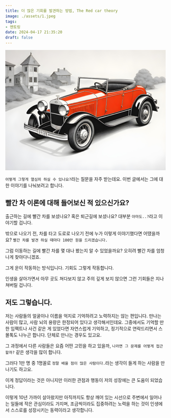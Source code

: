 ```yaml
---
title: 더 많은 기회를 발견하는 방법, The Red car theory
image: ./assets/1.jpeg
tags:
- 멘토링
date: 2024-04-17 21:35:20
draft: false
---
```


![hero](./assets/1.jpeg)

`어떻게 그렇게 열심히 하실 수 있나요?`라는 질문을 자주 받는데요. 이번 글에서는 그에 대한 이야기를 나눠보려고 합니다.

## 빨간 차 이론에 대해 들어보신 적 있으신가요?

출근하는 길에 빨간 차를 보셨나요? 혹은 퇴근길에 보셨나요? 대부분 `아마도..?`라고 이야기할 겁니다.

밖으로 나오기 전, 차를 타고 도로로 나오기 전에 누가 이렇게 이야기했다면 어땠을까요? `빨간 차를 발견 하실 때마다 100만 원을 드리겠습니다.`

그럼 이동하는 길에 빨간 차를 몇 대나 봤는지 알 수 있었을까요? 오히려 빨간 차를 엄청나게 찾아다니겠죠.

그게 운이 작동하는 방식입니다. 기회도 그렇게 작동합니다.

인생을 살아가면서 아무 곳도 쳐다보지 않고 주의 깊게 보지 않으면 그런 기회들은 지나쳐버릴 겁니다.

## 저도 그렇습니다.

저는 사람들의 얼굴이나 이름을 억지로 기억하려고 노력하지는 않는 편입니다. 만나는 사람이 많고, 사람 뇌의 용량은 한정되어 있다고 생각해서인데요. 그중에서도 기억할 만한 임팩트나 사건 같은 게 있었다면 자연스럽게 기억하고, 정기적으로 연락드리면서 스몰톡도 나누곤 합니다. 단체로 만나는 경우도 있고요.

그 과정에서 다른 사람들은 요즘 어떤 고민을 하고 있을까, `나라면 그 문제를 어떻게 접근할까?` 같은 생각을 많이 합니다.

그러다 1만 명 중 1명꼴로 `정말 배울 점이 많은 사람이다.`라는 생각이 들게 하는 사람을 만나기도 하고요.

이게 정답이라는 것은 아니지만 이러한 관점과 행동이 저의 성장에는 큰 도움이 되었습니다.

이렇게 10년 가까이 살아왔지만 아직까지도 항상 깨어 있는 시선으로 주변에서 일어나는 일들에 작은 관심이라도 가지며, 조금씩이라도 집중하려는 노력을 하는 것이 인생에서 스스로를 성장시키는 동력이라고 생각합니다.